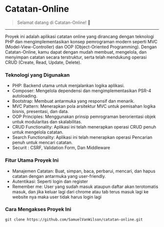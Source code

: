# Catatan-Online
> Selamat datang di Catatan-Online! 📝
---
Proyek ini adalah aplikasi catatan online yang dirancang dengan teknologi PHP dan mengimplementasikan konsep pemrograman modern seperti MVC (Model-View-Controller) dan OOP (Object-Oriented Programming). Dengan Catatan-Online, kamu dapat dengan mudah membuat, mengelola, dan menyimpan catatan secara terstruktur, serta telah mendukung operasi CRUD (Create, Read, Update, Delete).

### Teknologi yang Digunakan
- PHP: Backend utama untuk menjalankan logika aplikasi.
- Composer: Mengelola dependensi dan mengimplementasikan PSR-4 autoloading.
- Bootstrap: Membuat antarmuka yang responsif dan menarik.
- MVC Pattern: Menerapkan pola arsitektur MVC untuk pemisahan logika bisnis, presentasi, dan data.
- OOP Principles: Menggunakan prinsip pemrograman berorientasi objek untuk modularitas dan skalabilitas.
- CRUD Functionality: Aplikasi ini telah menerapkan operasi CRUD penuh untuk mengelola catatan.
- Search Functionality:  Aplikasi ini telah menerapkan operasi Pencarian penuh untuk mencari catatan.
- Securit : CSRF, Validation Form, Dan Middleware

### Fitur Utama Proyek Ini
- Manajemen Catatan: Buat, simpan, baca, perbarui, mencari, dan hapus catatan dengan antarmuka yang user-friendly.
- Autentikasi: Seperti login dan register
- Remember me: User yang sudah masuk ataupun daftar akan terotomatis masuk, dan jika keluar lagi dari chrome atau tab terus masuk lagi ke website nya maka user tidak harus login lagi

### Cara Mengakses Proyek Ini
`git clone https://github.com/SamuelVanWilson/catatan-online.git`
